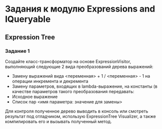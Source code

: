 # Задания к модулю Expressions and IQueryable

## Expression Tree

### Задание 1

Создайте класс-трансформатор на основе ExpressionVisitor, выполняющий следующие 2 вида преобразований дерева выражений:
*	Замену выражений вида <переменная> + 1 / <переменная> - 1 на операции инкремента и декремента
*	Замену параметров, входящих в lambda-выражение, на константы (в качестве параметров такого преобразования передавать:
  *	Исходное выражение
  *	Список пар <имя параметра: значение для замены>

Для контроля полученное дерево выводить в консоль или смотреть результат под отладчиком, использую ExpressionTree Visualizer, а также компилировать его и вызывать полученный метод.

